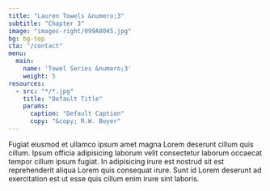 ```yaml
---
title: "Lauren Towels &numero;3"
subtitle: "Chapter 3"
image: "images-right/099A8045.jpg"
bg: bg-top
cta: "/contact"
menu:
  main:
    name: 'Towel Series &numero;3'
    weight: 5
resources:
  - src: "*/*.jpg"
    title: "Default Title"
    params:
      caption: "Default Caption"
      copy: "&copy; R.W. Boyer"
---
```

Fugiat eiusmod et ullamco ipsum amet magna Lorem deserunt cillum quis cillum. Ipsum officia adipisicing laborum velit consectetur laborum occaecat tempor cillum ipsum fugiat. In adipisicing irure est nostrud sit est reprehenderit aliqua Lorem quis consequat irure. Sunt id Lorem deserunt ad exercitation est ut esse quis cillum enim irure sint laboris.
